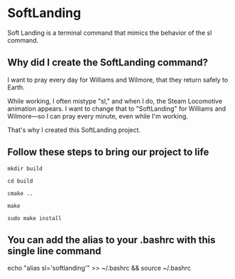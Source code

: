 # SoftLanding
Soft Landing is a terminal command that mimics the behavior of the sl command.



## Why did I create the SoftLanding command?

I want to pray every day for Williams and Wilmore, that they return safely to Earth.

While working, I often mistype "sl," and when I do, the Steam Locomotive animation appears. 
I want to change that to "SoftLanding" for Williams and Wilmore—so I can pray every minute, even while I'm working.

That's why I created this SoftLanding project.


## Follow these steps to bring our project to life

```
mkdir build

cd build

cmake ..

make

sudo make install
```


## You can add the alias to your .bashrc with this single line command

echo "alias sl='softlanding'" >> ~/.bashrc && source ~/.bashrc

